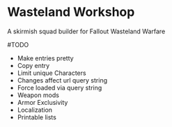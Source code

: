 # Wasteland Workshop
A skirmish squad builder for Fallout Wasteland Warfare

#TODO
* Make entries pretty
* Copy entry
* Limit unique Characters
* Changes affect url query string
* Force loaded via query string
* Weapon mods
* Armor Exclusivity
* Localization
* Printable lists
